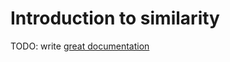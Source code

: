# Introduction to similarity

TODO: write [great documentation](http://jacobian.org/writing/great-documentation/what-to-write/)
